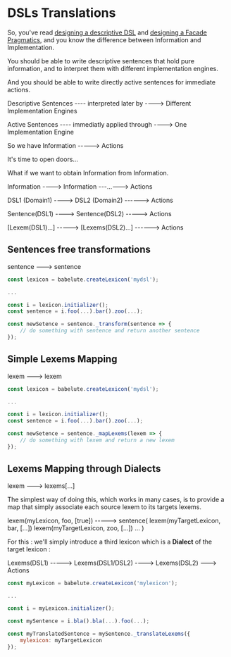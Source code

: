 # DSLs Translations


So, you've read [designing a descriptive DSL]() and [designing a Facade Pragmatics](), and you know the difference between Information and Implementation.

You should be able to write descriptive sentences that hold pure information, and to interpret them with different implementation engines.

And you should be able to write directly active sentences for immediate actions.


Descriptive Sentences ---- interpreted later by ----> Different Implementation Engines

Active Sentences ---- immediatly applied through ----> One Implementation Engine


So we have Information -----> Actions

It's time to open doors...

What if we want to obtain Information from Information.


Information ----> Information ---...---> Actions

DSL1 (Domain1)	----> DSL2 (Domain2)  ------> Actions

Sentence(DSL1) ----> Sentence(DSL2) -----> Actions

[Lexem(DSL1)...]  -----> [Lexems(DSL2)...]  ------> Actions



## Sentences free transformations

sentence ---> sentence

```javascript
const lexicon = babelute.createLexicon('mydsl');

...

const i = lexicon.initializer();
const sentence = i.foo(...).bar().zoo(...);

const newSetence = sentence._transform(sentence => {
	// do something with sentence and return another sentence
});
```

## Simple Lexems Mapping

lexem ---> lexem

```javascript
const lexicon = babelute.createLexicon('mydsl');

...

const i = lexicon.initializer();
const sentence = i.foo(...).bar().zoo(...);

const newSetence = sentence._mapLexems(lexem => {
	// do something with lexem and return a new lexem
});
```

## Lexems Mapping through Dialects 

lexem ---> lexems[...]

The simplest way of doing this, which works in many cases, is to provide a map that simply associate each source lexem to its targets lexems.

lexem(myLexicon, foo, [true]) -----> sentence( lexem(myTargetLexicon, bar, [...]) lexem(myTargetLexicon, zoo, [...]) ... )

For this : we'll simply introduce a third lexicon which is a __Dialect__ of the target lexicon :

Lexems(DSL1) -----> Lexems(DSL1/DSL2) ----> Lexems(DSL2) ---> Actions 


```javascript
const myLexicon = babelute.createLexicon('mylexicon');

...

const i = myLexicon.initializer();

const mySentence = i.bla().bla(...).foo(...);

const myTranslatedSentence = mySentence._translateLexems({
	mylexicon: myTargetLexicon
});
```


